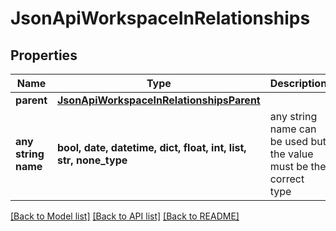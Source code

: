 # JsonApiWorkspaceInRelationships


## Properties
Name | Type | Description | Notes
------------ | ------------- | ------------- | -------------
**parent** | [**JsonApiWorkspaceInRelationshipsParent**](JsonApiWorkspaceInRelationshipsParent.md) |  | [optional] 
**any string name** | **bool, date, datetime, dict, float, int, list, str, none_type** | any string name can be used but the value must be the correct type | [optional]

[[Back to Model list]](../README.md#documentation-for-models) [[Back to API list]](../README.md#documentation-for-api-endpoints) [[Back to README]](../README.md)


